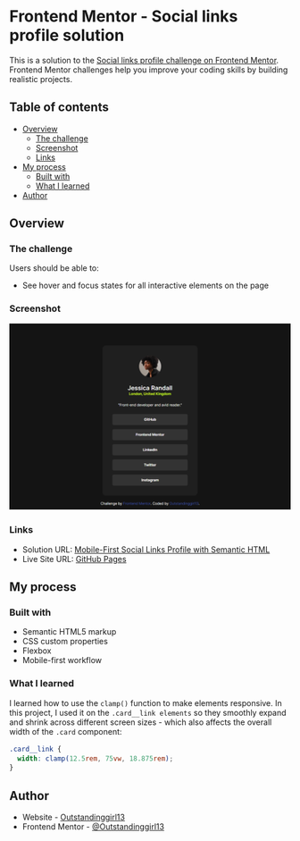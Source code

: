 # Frontend Mentor - Social links profile solution

This is a solution to the [Social links profile challenge on Frontend Mentor](https://www.frontendmentor.io/challenges/social-links-profile-UG32l9m6dQ). Frontend Mentor challenges help you improve your coding skills by building realistic projects. 

## Table of contents

- [Overview](#overview)
  - [The challenge](#the-challenge)
  - [Screenshot](#screenshot)
  - [Links](#links)
- [My process](#my-process)
  - [Built with](#built-with)
  - [What I learned](#what-i-learned)
- [Author](#author)

## Overview

### The challenge

Users should be able to:

- See hover and focus states for all interactive elements on the page

### Screenshot

![](assets/images/screenshot.png)

### Links

- Solution URL: [Mobile-First Social Links Profile with Semantic HTML](https://www.frontendmentor.io/solutions/mobile-first-social-links-profile-with-semantic-html-37Pt7Q_UIR)
- Live Site URL: [GitHub Pages](https://outstandinggirl13.github.io/social-links-profile-main/)

## My process

### Built with

- Semantic HTML5 markup
- CSS custom properties
- Flexbox
- Mobile-first workflow

### What I learned

I learned how to use the ```clamp()``` function to make elements responsive.
In this project, I used it on the ```.card__link elements``` so they smoothly expand and shrink across different screen sizes - which also affects the overall width of the ```.card``` component:

```CSS
.card__link {
  width: clamp(12.5rem, 75vw, 18.875rem);
}
```

## Author

- Website - [Outstandinggirl13](https://github.com/Outstandinggirl13)
- Frontend Mentor - [@Outstandinggirl13](https://www.frontendmentor.io/profile/Outstandinggirl13)
